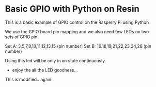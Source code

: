 # Basic GPIO with Python on Resin
This is a basic example of GPIO control on the Rasperry Pi using Python

We use the GPIO board pin mapping and we also need few LEDs on two sets of GPIO pin:

Set A: 3,5,7,8,10,11,12,13,15 (pin number)
Set B: 16.18,19,21,22,23,24,26 (pin number)

Using this led will be only in on state continuously.

* enjoy the all the LED goodness...

This is modified.. again
